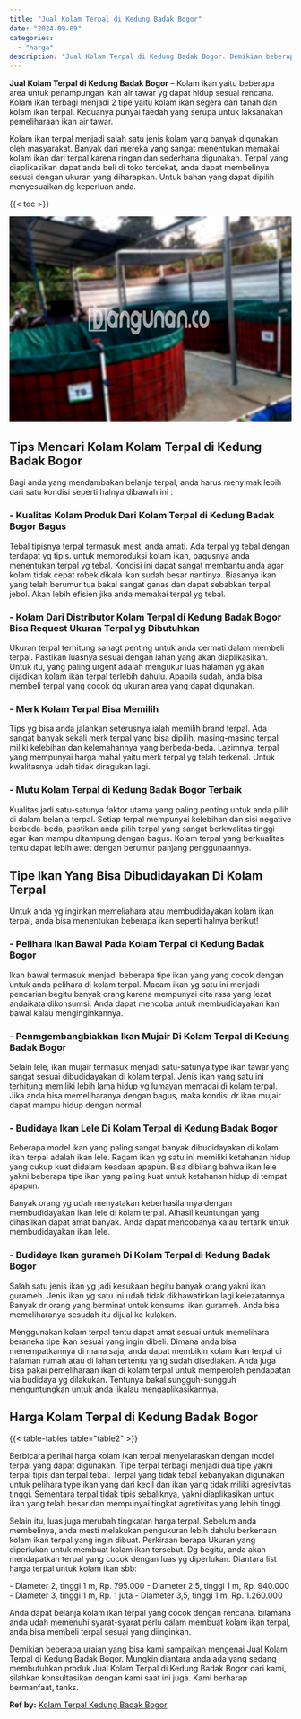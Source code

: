 ```yaml
---
title: "Jual Kolam Terpal di Kedung Badak Bogor"
date: "2024-09-09"
categories: 
  - "harga"
description: "Jual Kolam Terpal di Kedung Badak Bogor. Demikian beberapa uraian yang bisa kami sampaikan mengenai Jual Kolam Terpal di Kedung Badak Bogor. Mungkin diantara..."
---
```


**Jual Kolam Terpal di Kedung Badak Bogor** – Kolam ikan yaitu beberapa area untuk penampungan ikan air tawar yg dapat hidup sesuai rencana. Kolam ikan terbagi menjadi 2 tipe yaitu kolam ikan segera dari tanah dan kolam ikan terpal. Keduanya punyai faedah yang serupa untuk laksanakan pemeliharaan ikan air tawar.

Kolam ikan terpal menjadi salah satu jenis kolam yang banyak digunakan oleh masyarakat. Banyak dari mereka yang sangat menentukan memakai kolam ikan dari terpal karena ringan dan sederhana digunakan. Terpal yang diaplikasikan dapat anda beli di toko terdekat, anda dapat membelinya sesuai dengan ukuran yang diharapkan. Untuk bahan yang dapat dipilih menyesuaikan dg keperluan anda.

{{< toc >}}

![Jual Kolam Terpal di Kedung Badak Bogor](/images/jual-kolam-terpal-44.png)

## Tips Mencari Kolam Kolam Terpal di Kedung Badak Bogor

Bagi anda yang mendambakan belanja terpal, anda harus menyimak lebih dari satu kondisi seperti halnya dibawah ini :

### \- Kualitas Kolam Produk Dari Kolam Terpal di Kedung Badak Bogor Bagus

Tebal tipisnya terpal termasuk mesti anda amati. Ada terpal yg tebal dengan terdapat yg tipis. untuk memproduksi kolam ikan, bagusnya anda menentukan terpal yg tebal. Kondisi ini dapat sangat membantu anda agar kolam tidak cepat robek dikala ikan sudah besar nantinya. Biasanya ikan yang telah berumur tua bakal sangat ganas dan dapat sebabkan terpal jebol. Akan lebih efisien jika anda memakai terpal yg tebal.

### \- Kolam Dari Distributor Kolam Terpal di Kedung Badak Bogor Bisa Request Ukuran Terpal yg Dibutuhkan

Ukuran terpal terhitung sanagt penting untuk anda cermati dalam membeli terpal. Pastikan luasnya sesuai dengan lahan yang akan diaplikasikan. Untuk itu, yang paling urgent adalah mengukur luas halaman yg akan dijadikan kolam ikan terpal terlebih dahulu. Apabila sudah, anda bisa membeli terpal yang cocok dg ukuran area yang dapat digunakan.

### \- Merk Kolam Terpal Bisa Memilih

Tips yg bisa anda jalankan seterusnya ialah memilih brand terpal. Ada sangat banyak sekali merk terpal yang bisa dipilih, masing-masing terpal miliki kelebihan dan kelemahannya yang berbeda-beda. Lazimnya, terpal yang mempunyai harga mahal yaitu merk terpal yg telah terkenal. Untuk kwalitasnya udah tidak diragukan lagi.

### \- Mutu Kolam Terpal di Kedung Badak Bogor Terbaik

Kualitas jadi satu-satunya faktor utama yang paling penting untuk anda pilih di dalam belanja terpal. Setiap terpal mempunyai kelebihan dan sisi negative berbeda-beda, pastikan anda pilih terpal yang sangat berkwalitas tinggi agar ikan mampu ditampung dengan bagus. Kolam terpal yang berkualitas tentu dapat lebih awet dengan berumur panjang penggunaannya.

## Tipe Ikan Yang Bisa Dibudidayakan Di Kolam Terpal

Untuk anda yg inginkan memeliahara atau membudidayakan kolam ikan terpal, anda bisa menentukan beberapa ikan seperti halnya berikut!

### \- Pelihara Ikan Bawal Pada Kolam Terpal di Kedung Badak Bogor

Ikan bawal termasuk menjadi beberapa tipe ikan yang yang cocok dengan untuk anda pelihara di kolam terpal. Macam ikan yg satu ini menjadi pencarian begitu banyak orang karena mempunyai cita rasa yang lezat andaikata dikonsumsi. Anda dapat mencoba untuk membudidayakan kan bawal kalau menginginkannya.

### \- Penmgembangbiakkan Ikan Mujair Di Kolam Terpal di Kedung Badak Bogor

Selain lele, ikan mujair termasuk menjadi satu-satunya type ikan tawar yang sangat sesuai dibudidayakan di kolam terpal. Jenis ikan yang satu ini terhitung memiliki lebih lama hidup yg lumayan memadai di kolam terpal. Jika anda bisa memeliharanya dengan bagus, maka kondisi dr ikan mujair dapat mampu hidup dengan normal.

### \- Budidaya Ikan Lele Di Kolam Terpal di Kedung Badak Bogor

Beberapa model ikan yang paling sangat banyak dibudidayakan di kolam ikan terpal adalah ikan lele. Ragam ikan yg satu ini memiliki ketahanan hidup yang cukup kuat didalam keadaan apapun. Bisa dibilang bahwa ikan lele yakni beberapa tipe ikan yang paling kuat untuk ketahanan hidup di tempat apapun.

Banyak orang yg udah menyatakan keberhasilannya dengan membudidayakan ikan lele di kolam terpal. Alhasil keuntungan yang dihasilkan dapat amat banyak. Anda dapat mencobanya kalau tertarik untuk membudidayakan ikan lele.

### \- Budidaya Ikan gurameh Di Kolam Terpal di Kedung Badak Bogor

Salah satu jenis ikan yg jadi kesukaan begitu banyak orang yakni ikan gurameh. Jenis ikan yg satu ini udah tidak dikhawatirkan lagi kelezatannya. Banyak dr orang yang berminat untuk konsumsi ikan gurameh. Anda bisa memeliharanya sesudah itu dijual ke kulakan.

Menggunakan kolam terpal tentu dapat amat sesuai untuk memelihara beraneka tipe ikan sesuai yang ingin dibeli. Dimana anda bisa menempatkannya di mana saja, anda dapat membikin kolam ikan terpal di halaman rumah atau di lahan tertentu yang sudah disediakan. Anda juga bisa pakai pemeliharaan ikan di kolam terpal untuk memperoleh pendapatan via budidaya yg dilakukan. Tentunya bakal sungguh-sungguh menguntungkan untuk anda jikalau mengaplikasikannya.

## Harga Kolam Terpal di Kedung Badak Bogor

{{< table-tables table="table2" >}}

Berbicara perihal harga kolam ikan terpal menyelaraskan dengan model terpal yang dapat digunakan. Tipe terpal terbagi menjadi dua tipe yakni terpal tipis dan terpal tebal. Terpal yang tidak tebal kebanyakan digunakan untuk pelihara type ikan yang dari kecil dan ikan yang tidak miliki agresivitas tinggi. Sementara terpal tidak tipis sebaliknya, yakni diaplikasikan untuk ikan yang telah besar dan mempunyai tingkat agretivitas yang lebih tinggi.

Selain itu, luas juga merubah tingkatan harga terpal. Sebelum anda membelinya, anda mesti melakukan pengukuran lebih dahulu berkenaan kolam ikan terpal yang ingin dibuat. Perkiraan berapa Ukuran yang diperlukan untuk membuat kolam ikan tersebut. Dg begitu, anda akan mendapatkan terpal yang cocok dengan luas yg diperlukan. Diantara list harga terpal untuk kolam ikan sbb:

\- Diameter 2, tinggi 1 m, Rp. 795.000 - Diameter 2,5, tinggi 1 m, Rp. 940.000 - Diameter 3, tinggi 1 m, Rp. 1 juta - Diameter 3,5, tinggi 1 m, Rp. 1.260.000

Anda dapat belanja kolam ikan terpal yang cocok dengan rencana. bilamana anda udah memenuhi syarat-syarat perlu dalam membuat kolam ikan terpal, anda bisa membeli terpal sesuai yang diinginkan.

Demikian beberapa uraian yang bisa kami sampaikan mengenai Jual Kolam Terpal di Kedung Badak Bogor. Mungkin diantara anda ada yang sedang membutuhkan produk Jual Kolam Terpal di Kedung Badak Bogor dari kami, silahkan konsultasikan dengan kami saat ini juga. Kami berharap bermanfaat, tanks.

**Ref by:** [Kolam Terpal Kedung Badak Bogor](https://id.wikipedia.org/wiki/Kolam)
